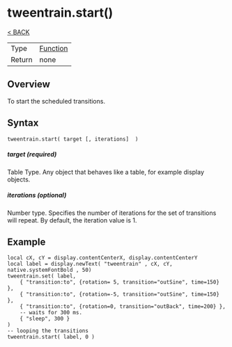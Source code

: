 # tweentrain.start()

[< BACK](README.md)

|||
|:--|:--|
|Type|    [Function](https://docs.coronalabs.com/api/type/Function.html)|
|Return| none|

## Overview
To start the scheduled transitions. 

## Syntax

    tweentrain.start( target [, iterations]  )

##### target (required)
Table Type. Any object that behaves like a table, for example display objects.

##### iterations (optional)
Number type. Specifies the number of iterations for the set of transitions will repeat. By default, the iteration value is 1.

## Example
    
    local cX, cY = display.contentCenterX, display.contentCenterY
    local label = display.newText( "tweentrain" , cX, cY,  native.systemFontBold , 50)
    tweentrain.set( label,
        { "transition:to", {rotation= 5, transition="outSine", time=150} }, 
        { "transition:to", {rotation=-5, transition="outSine", time=150} },  
        { "transition:to", {rotation=0, transition="outBack", time=200} },  
        -- waits for 300 ms.  
        { "sleep", 300 }
    )  
    -- looping the transitions    
    tweentrain.start( label, 0 )